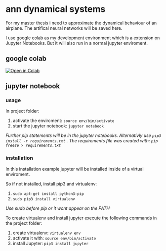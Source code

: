 # ann dynamical systems

For my master thesis i need to approximate the dynamical behaviour of an airplane. The artifical neural networks will be saved here.

I use google colab as my development environment which is a extension on Jupyter Notebooks. But it will also run in a normal jupyter enviroment.

## google colab
[![Open in Colab](https://colab.research.google.com/assets/colab-badge.svg)](https://colab.research.google.com/github/CrowdSalat/ann-dynamical-systems/blob/master/explore_xplane_data.ipynb)

## jupyter notebook

### usage

In project folder:

1. activate the enviroment: ``source env/bin/activate``
2. start the jupyter notebook: ``jupyter notebook``

*Further pip statements will be in the jupyter notebooks. Alternativly use ``pip3 install -r requirements.txt``* *. The requirements file was created with: ``pip freeze > requirements.txt``*

### installation

In this installation example jupyter will be installed inside of a virtual enviroment.

So if not installed, install pip3 and virtualenv:

1. ``sudo apt-get install python3-pip``
2. ``sudo pip3 install virtualenv``

*Use sudo before pip or it wont appear on the PATH*  

To create virtualenv and install jupyter execute the following commands in the project folder:

1. create virtualenv:   ``virtualenv env``
2. activate it with:    ``source env/bin/activate``
3. install Jupyter:     ``pip3 install jupyter``
